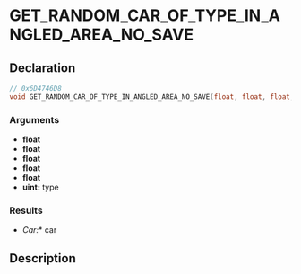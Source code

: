 # GET_RANDOM_CAR_OF_TYPE_IN_ANGLED_AREA_NO_SAVE

## Declaration
```cpp
// 0x6D4746D8
void GET_RANDOM_CAR_OF_TYPE_IN_ANGLED_AREA_NO_SAVE(float, float, float, float, float, uint type, Car* car);
```

### Arguments
- **float**
- **float**
- **float**
- **float**
- **float**
- **uint:** type

### Results
- **Car*:** car

## Description
